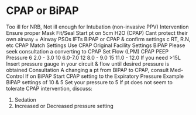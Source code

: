 # CPAP or BiPAP

Too ill for NRB, Not ill enough for Intubation (non-invasive PPV)
Intervention
Ensure proper Mask Fit/Seal  Start pt on 5cm H2O (CPAP)
Cant protect their own airway = Airway PSOs
IFTs  BiPAP or CPAP & confirm settings c RT, R.N, etc
CPAP  Match Settings  Use CPAP Original Facility Settings
BiPAP  Please seek consultation a converting to CPAP
Set  Flow (LPM)    CPAP PEEP Pressure
6 			2.0 - 3.0
10 			6.0-7.0
12 			8.0 - 9.0
15 			11.0 - 12.0
If you need >15L  Insert pressure gauge in your circuit & flow until desired pressure is obtained
Consultation
A changing a pt from BIPAP to CPAP, consult Med-Control
If on BiPAP  Start CPAP setting to the Expiratory Pressure
Example  BiPAP settings of 10 & 5  Set your pressure to 5
If pt does not seem to tolerate CPAP intervention, discuss:
1)	Sedation
2)	Increased or Decreased pressure setting
